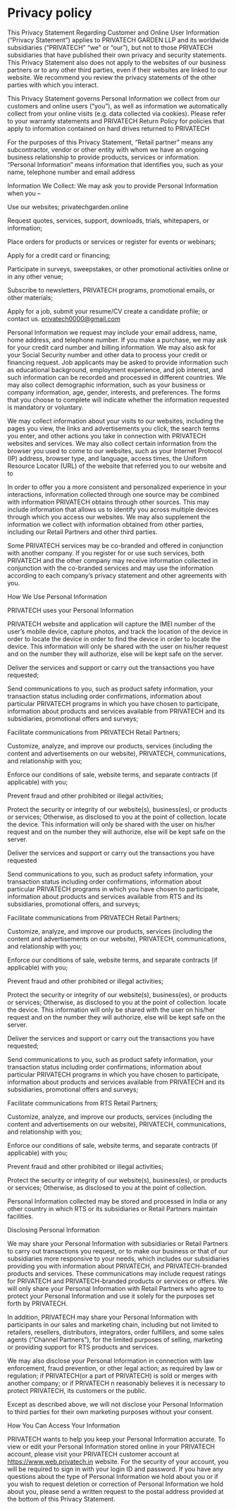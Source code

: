 
# Privacy policy 

This Privacy Statement Regarding Customer and Online User Information (“Privacy Statement”) applies to PRIVATECH GARDEN LLP and its worldwide subsidiaries (“PRIVATECH” “we” or “our”), but not to those PRIVATECH subsidiaries that have published their own privacy and security statements. This Privacy Statement also does not apply to the websites of our business partners or to any other third parties, even if their websites are linked to our website. We recommend you review the privacy statements of the other parties with which you interact.

This Privacy Statement governs Personal Information we collect from our customers and online users (“you”), as well as information we automatically collect from your online visits (e.g. data collected via cookies). Please refer to your warranty statements and PRIVATECH Return Policy for policies that apply to information contained on hard drives returned to PRIVATECH

For the purposes of this Privacy Statement, “Retail partner” means any subcontractor, vendor or other entity with whom we have an ongoing business relationship to provide products, services or information. “Personal Information” means information that identifies you, such as your name, telephone number and email address

Information We Collect: We may ask you to provide Personal Information when you –

Use our websites; privatechgarden.online

Request quotes, services, support, downloads, trials, whitepapers, or information;

Place orders for products or services or register for events or webinars;

Apply for a credit card or financing;

Participate in surveys, sweepstakes, or other promotional activities online or in any other venue;

Subscribe to newsletters, PRIVATECH programs, promotional emails, or other materials;

Apply for a job, submit your resume/CV create a candidate profile; or contact us. privatech0000@gmail.com

Personal Information we request may include your email address, name, home address, and telephone number. If you make a purchase, we may ask for your credit card number and billing information. We may also ask for your Social Security number and other data to process your credit or financing request. Job applicants may be asked to provide information such as educational background, employment experience, and job interest, and such information can be recorded and processed in different countries. We may also collect demographic information, such as your business or company information, age, gender, interests, and preferences. The forms that you choose to complete will indicate whether the information requested is mandatory or voluntary.

We may collect information about your visits to our websites, including the pages you view, the links and advertisements you click, the search terms you enter, and other actions you take in connection with PRIVATECH websites and services. We may also collect certain information from the browser you used to come to our websites, such as your Internet Protocol (IP) address, browser type, and language, access times, the Uniform Resource Locator (URL) of the website that referred you to our website and to

In order to offer you a more consistent and personalized experience in your interactions, information collected through one source may be combined with information PRIVATECH obtains through other sources. This may include information that allows us to identify you across multiple devices through which you access our websites. We may also supplement the information we collect with information obtained from other parties, including our Retail Partners and other third parties.

Some PRIVATECH services may be co-branded and offered in conjunction with another company. If you register for or use such services, both PRIVATECH and the other company may receive information collected in conjunction with the co-branded services and may use the information according to each company’s privacy statement and other agreements with you.

How We Use Personal Information

PRIVATECH uses your Personal Information

PRIVATECH website and application will capture the IMEI number of the user’s mobile device, capture photos, and track the location of the device in order to locate the device in order to find the device in order to locate the device. This information will only be shared with the user on his/her request and on the number they will authorize, else will be kept safe on the server.

Deliver the services and support or carry out the transactions you have requested;

Send communications to you, such as product safety information, your transaction status including order confirmations, information about particular PRIVATECH programs in which you have chosen to participate, information about products and services available from PRIVATECH and its subsidiaries, promotional offers and surveys;

Facilitate communications from PRIVATECH Retail Partners;

Customize, analyze, and improve our products, services (including the content and advertisements on our website), PRIVATECH, communications, and relationship with you;

Enforce our conditions of sale, website terms, and separate contracts (if applicable) with you;

Prevent fraud and other prohibited or illegal activities;

Protect the security or integrity of our website(s), business(es), or products or services; Otherwise, as disclosed to you at the point of collection. locate the device. This information will only be shared with the user on his/her request and on the number they will authorize, else will be kept safe on the server.

Deliver the services and support or carry out the transactions you have requested

Send communications to you, such as product safety information, your transaction status including order confirmations, information about particular PRIVATECH programs in which you have chosen to participate, information about products and services available from RTS and its subsidiaries, promotional offers, and surveys;

Facilitate communications from PRIVATECH Retail Partners;

Customize, analyze, and improve our products, services (including the content and advertisements on our website), PRIVATECH, communications, and relationship with you;

Enforce our conditions of sale, website terms, and separate contracts (if applicable) with you;

Prevent fraud and other prohibited or illegal activities;

Protect the security or integrity of our website(s), business(es), or products or services; Otherwise, as disclosed to you at the point of collection. locate the device. This information will only be shared with the user on his/her request and on the number they will authorize, else will be kept safe on the server.

Deliver the services and support or carry out the transactions you have requested;

Send communications to you, such as product safety information, your transaction status including order confirmations, information about particular PRIVATECH programs in which you have chosen to participate, information about products and services available from PRIVATECH and its subsidiaries, promotional offers and surveys;

Facilitate communications from RTS Retail Partners;

Customize, analyze, and improve our products, services (including the content and advertisements on our website), PRIVATECH, communications, and relationship with you;

Enforce our conditions of sale, website terms, and separate contracts (if applicable) with you;

Prevent fraud and other prohibited or illegal activities;

Protect the security or integrity of our website(s), business(es), or products or services; Otherwise, as disclosed to you at the point of collection.

Personal Information collected may be stored and processed in India or any other country in which RTS or its subsidiaries or Retail Partners maintain facilities.

Disclosing Personal Information

We may share your Personal Information with subsidiaries or Retail Partners to carry out transactions you request, or to make our business or that of our subsidiaries more responsive to your needs, which includes our subsidiaries providing you with information about PRIVATECH, and PRIVATECH-branded products and services. These communications may include request ratings for PRIVATECH  and PRIVATECH-branded products or services or offers. We will only share your Personal Information with Retail Partners who agree to protect your Personal Information and use it solely for the purposes set forth by PRIVATECH.

In addition, PRIVATECH may share your Personal Information with participants in our sales and marketing chain, including but not limited to retailers, resellers, distributors, integrators, order fulfillers, and some sales agents (“Channel Partners”), for the limited purposes of selling, marketing or providing support for RTS products and services.

We may also disclose your Personal Information in connection with law enforcement, fraud prevention, or other legal action; as required by law or regulation; if PRIVATECH(or a part of PRIVATECH) is sold or merges with another company; or if PRIVATECH n reasonably believes it is necessary to protect PRIVATECH, its customers or the public.

Except as described above, we will not disclose your Personal Information to third parties for their own marketing purposes without your consent.

How You Can Access Your Information

PRIVATECH wants to help you keep your Personal Information accurate. To view or edit your Personal Information stored online in your PRIVATECH account, please visit your PRIVATECH customer account at https://www.web.privatech.in website. For the security of your account, you will be required to sign in with your login ID and password. If you have any questions about the type of Personal Information we hold about you or if you wish to request deletion or correction of Personal Information we hold about you, please send a written request to the postal address provided at the bottom of this Privacy Statement.